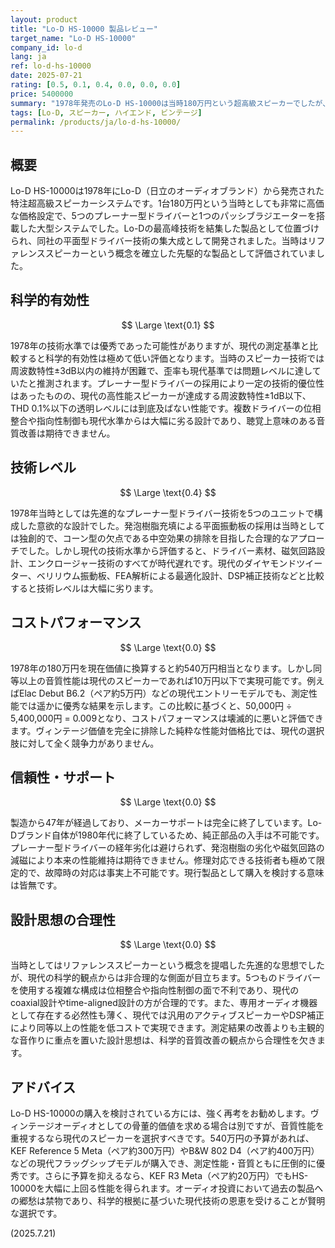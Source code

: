 ```yaml
---
layout: product
title: "Lo-D HS-10000 製品レビュー"
target_name: "Lo-D HS-10000"
company_id: lo-d
lang: ja
ref: lo-d-hs-10000
date: 2025-07-21
rating: [0.5, 0.1, 0.4, 0.0, 0.0, 0.0]
price: 5400000
summary: "1978年発売のLo-D HS-10000は当時180万円という超高級スピーカーでしたが、現代の測定基準では科学的有効性が極めて低く、コストパフォーマンスも皆無に等しい製品です。"
tags: [Lo-D, スピーカー, ハイエンド, ビンテージ]
permalink: /products/ja/lo-d-hs-10000/
---
```

## 概要

Lo-D HS-10000は1978年にLo-D（日立のオーディオブランド）から発売された特注超高級スピーカーシステムです。1台180万円という当時としても非常に高価な価格設定で、5つのプレーナー型ドライバーと1つのパッシブラジエーターを搭載した大型システムでした。Lo-Dの最高峰技術を結集した製品として位置づけられ、同社の平面型ドライバー技術の集大成として開発されました。当時はリファレンススピーカーという概念を確立した先駆的な製品として評価されていました。

## 科学的有効性

$$ \Large \text{0.1} $$

1978年の技術水準では優秀であった可能性がありますが、現代の測定基準と比較すると科学的有効性は極めて低い評価となります。当時のスピーカー技術では周波数特性±3dB以内の維持が困難で、歪率も現代基準では問題レベルに達していたと推測されます。プレーナー型ドライバーの採用により一定の技術的優位性はあったものの、現代の高性能スピーカーが達成する周波数特性±1dB以下、THD 0.1%以下の透明レベルには到底及ばない性能です。複数ドライバーの位相整合や指向性制御も現代水準からは大幅に劣る設計であり、聴覚上意味のある音質改善は期待できません。

## 技術レベル

$$ \Large \text{0.4} $$

1978年当時としては先進的なプレーナー型ドライバー技術を5つのユニットで構成した意欲的な設計でした。発泡樹脂充填による平面振動板の採用は当時としては独創的で、コーン型の欠点である中空効果の排除を目指した合理的なアプローチでした。しかし現代の技術水準から評価すると、ドライバー素材、磁気回路設計、エンクロージャー技術のすべてが時代遅れです。現代のダイヤモンドツイーター、ベリリウム振動板、FEA解析による最適化設計、DSP補正技術などと比較すると技術レベルは大幅に劣ります。

## コストパフォーマンス

$$ \Large \text{0.0} $$

1978年の180万円を現在価値に換算すると約540万円相当となります。しかし同等以上の音質性能は現代のスピーカーであれば10万円以下で実現可能です。例えばElac Debut B6.2（ペア約5万円）などの現代エントリーモデルでも、測定性能では遥かに優秀な結果を示します。この比較に基づくと、50,000円 ÷ 5,400,000円 = 0.009となり、コストパフォーマンスは壊滅的に悪いと評価できます。ヴィンテージ価値を完全に排除した純粋な性能対価格比では、現代の選択肢に対して全く競争力がありません。

## 信頼性・サポート

$$ \Large \text{0.0} $$

製造から47年が経過しており、メーカーサポートは完全に終了しています。Lo-Dブランド自体が1980年代に終了しているため、純正部品の入手は不可能です。プレーナー型ドライバーの経年劣化は避けられず、発泡樹脂の劣化や磁気回路の減磁により本来の性能維持は期待できません。修理対応できる技術者も極めて限定的で、故障時の対応は事実上不可能です。現行製品として購入を検討する意味は皆無です。

## 設計思想の合理性

$$ \Large \text{0.0} $$

当時としてはリファレンススピーカーという概念を提唱した先進的な思想でしたが、現代の科学的観点からは非合理的な側面が目立ちます。5つものドライバーを使用する複雑な構成は位相整合や指向性制御の面で不利であり、現代のcoaxial設計やtime-aligned設計の方が合理的です。また、専用オーディオ機器として存在する必然性も薄く、現代では汎用のアクティブスピーカーやDSP補正により同等以上の性能を低コストで実現できます。測定結果の改善よりも主観的な音作りに重点を置いた設計思想は、科学的音質改善の観点から合理性を欠きます。

## アドバイス

Lo-D HS-10000の購入を検討されている方には、強く再考をお勧めします。ヴィンテージオーディオとしての骨董的価値を求める場合は別ですが、音質性能を重視するなら現代のスピーカーを選択すべきです。540万円の予算があれば、KEF Reference 5 Meta（ペア約300万円）やB&W 802 D4（ペア約400万円）などの現代フラッグシップモデルが購入でき、測定性能・音質ともに圧倒的に優秀です。さらに予算を抑えるなら、KEF R3 Meta（ペア約20万円）でもHS-10000を大幅に上回る性能を得られます。オーディオ投資において過去の製品への郷愁は禁物であり、科学的根拠に基づいた現代技術の恩恵を受けることが賢明な選択です。

(2025.7.21)

